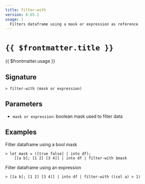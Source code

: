 ```yaml
---
title: filter-with
version: 0.65.1
usage: |
  Filters dataframe using a mask or expression as reference
---
```


# <code>{{ $frontmatter.title }}</code>

<div style='white-space: pre-wrap;'>{{ $frontmatter.usage }}</div>

## Signature

```> filter-with (mask or expression)```

## Parameters

 -  `mask or expression`: boolean mask used to filter data

## Examples

Filter dataframe using a bool mask
```shell
> let mask = ([true false] | into df);
    [[a b]; [1 2] [3 4]] | into df | filter-with $mask
```

Filter dataframe using an expression
```shell
> [[a b]; [1 2] [3 4]] | into df | filter-with ((col a) > 1)
```
